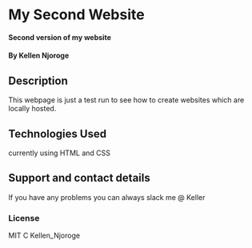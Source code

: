 # My Second Website
#### Second version of my website
#### By Kellen Njoroge
## Description
 This webpage is just a test run to see how to create websites which are locally hosted.
## Technologies Used
currently using HTML and CSS
## Support and contact details
If you have any problems you can always slack me @ Keller
### License
MIT C Kellen_Njoroge
